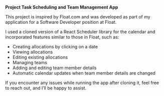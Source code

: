 **Project Task Scheduling and Team Management App**

This project is inspired by Float.com and was developed as part of my application for a Software Developer position at Float.

I used a cloned version of a React Scheduler library for the calendar and incorporated features similar to those in Float, such as:

- Creating allocations by clicking on a date
- Viewing allocations
- Editing existing allocations
- Managing teams
- Adding and editing team member details
- Automatic calendar updates when team member details are changed
  
If you encounter any issues while running the app after cloning it, feel free to reach out, and I’ll be happy to assist.
